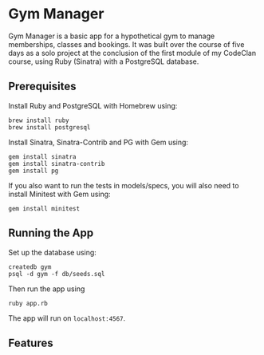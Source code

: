 # Gym Manager

Gym Manager is a basic app for a hypothetical gym to manage memberships, classes and bookings. It was built over the course of five days as a solo project at the conclusion of the first module of my CodeClan course, using Ruby (Sinatra) with a PostgreSQL database.

## Prerequisites

Install Ruby and PostgreSQL with Homebrew using:

```
brew install ruby
brew install postgresql
```

Install Sinatra, Sinatra-Contrib and PG with Gem using: 

```
gem install sinatra
gem install sinatra-contrib
gem install pg
```

If you also want to run the tests in models/specs, you will also need to install Minitest with Gem using:

```
gem install minitest
```

## Running the App

Set up the database using:
```
createdb gym
psql -d gym -f db/seeds.sql
```

Then run the app using 

```
ruby app.rb
```

The app will run on `localhost:4567`.

## Features


